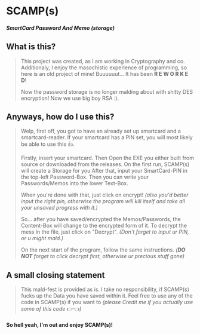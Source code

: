 # SCAMP(s)
##### SmartCard Password And Memo (storage)

## What is this?
> This project was created, as I am working in Cryptography and co.
> Additionaly, I enjoy the masochistic experience of programming, so here is an old project of mine!
> Buuuuuut...
> It has been __R E W O R K E D__!
>
> Now the password storage is no longer malding about with shitty DES encryption!
> Now we use big boy RSA :).

## Anyways, how do I use this?
> Welp, first off, you got to have an already set up smartcard and a smartcard-reader.
> If your smartcard has a PIN set, you will most likely be able to use this :thumbsup:.
>
> Firstly, insert your smartcard.
> Then Open the EXE you either built from source or downloaded from the releases.
> On the first run, SCAMP(s) will create a Storage for you
> After that, input your SmartCard-PIN in the top-left Password-Box.
> Then you can write your Passwords/Memos into the lower Text-Box.
>
> When you're done with that, just click on encrypt!
> _(also you'd better input the right pin, otherwise the program will kill itself and take all your unsaved progress with it.)_
>
> So... after you have saved/encrypted the Memos/Passwords, the Content-Box will change to the encrypted form of it.
> To decrypt the mess in the file, just click on "Decrypt".
> _(Don't forget to input ur PIN, or u might mald.)_
> 
> On the next start of the program, follow the same instructions.
> _(__DO NOT__ forget to click decrypt first, otherwise ur precious stuff gone)_

## A small closing statement
> This mald-fest is provided as is.
> I take no responsibility, if SCAMP(s) fucks up the Data you have saved within it.
> Feel free to use any of the code in SCAMP(s) if you want to
> _(please Credit me if you actually use some of this code_ :point_right::point_left:_)_

#### So hell yeah, I'm out and enjoy SCAMP(s)!
